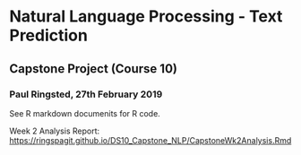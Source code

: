 # Natural Language Processing - Text Prediction
## Capstone Project (Course 10)
### Paul Ringsted, 27th February 2019

See R markdown documenits for R code.

Week 2 Analysis Report: https://ringspagit.github.io/DS10_Capstone_NLP/CapstoneWk2Analysis.Rmd
